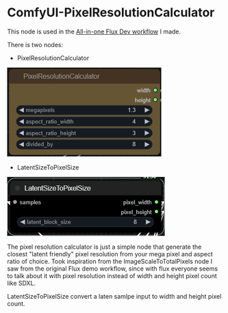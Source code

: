 # ComfyUI-PixelResolutionCalculator

This node is used in the [All-in-one Flux Dev workflow](https://github.com/Ling-APE/ComfyUI-All-in-One-FluxDev-Workflow) I made.

There is two nodes:
* PixelResolutionCalculator

![node1](Nodes_Demo/PixelCal.png)
* LatentSizeToPixelSize

![node1](Nodes_Demo/LatentTOPixel.png)

The pixel resolution calculator is just a simple node that generate the closest "latent friendly" pixel resolution from your mega pixel and aspect ratio of choice. Took inspiration from the ImageScaleToTotalPixels node I saw from the original Flux demo workflow, since with flux everyone seems to talk about it with pixel resolution instead of width and height pixel count like SDXL. 

LatentSizeToPixelSize convert a laten samlpe input to width and height pixel count.
